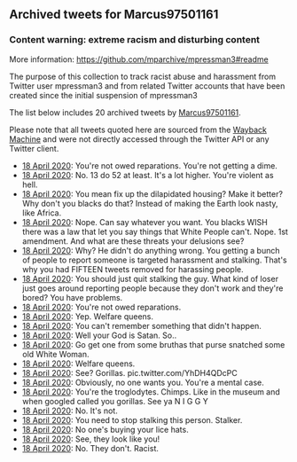 ## Archived tweets for Marcus97501161
### Content warning: extreme racism and disturbing content
More information: https://github.com/mparchive/mpressman3#readme


The purpose of this collection to track racist abuse and harassment from Twitter user mpressman3 and from related Twitter accounts that have been created since the initial suspension of mpressman3

The list below includes 20 archived tweets by
[Marcus97501161](https://twitter.com/Marcus97501161).



Please note that all tweets quoted here are sourced from the
[Wayback Machine](https://web.archive.org) and were not directly accessed through the Twitter API or
any Twitter client.



* [18 April 2020](https://web.archive.org/web/20200418152801/https://twitter.com/Marcus97501161/status/1251380441233469440): You're not owed reparations. You're not getting a dime.
* [18 April 2020](https://web.archive.org/web/20200418135137/https://twitter.com/Marcus97501161/status/1251380171132882945): No. 13 do 52 at least. It's a lot higher. You're violent as hell.
* [18 April 2020](https://web.archive.org/web/20200418165347/https://twitter.com/Marcus97501161/status/1251379881864200192): You mean fix up the dilapidated housing? Make it better? Why don't you blacks do that? Instead of making the Earth look nasty, like Africa.
* [18 April 2020](https://web.archive.org/web/20200418122203/https://twitter.com/Marcus97501161/status/1251376056889729024): Nope. Can say whatever you want. You blacks WISH there was a law that let you say things that White People can't. Nope. 1st amendment. And what are these threats your delusions see?
* [18 April 2020](https://web.archive.org/web/20200418134329/https://twitter.com/Marcus97501161/status/1251375690152378371): Why? He didn't do anything wrong. You getting a bunch of people to report someone is targeted harassment and stalking. That's why you had FIFTEEN tweets removed for harassing people.
* [18 April 2020](https://web.archive.org/web/20200418115243/https://twitter.com/Marcus97501161/status/1251375236852920320): You should just quit stalking the guy. What kind of loser just goes around reporting people because they don't work and they're bored? You have problems.
* [18 April 2020](https://web.archive.org/web/20200418140923/https://twitter.com/Marcus97501161/status/1251374757322375168): You're not owed reparations.
* [18 April 2020](https://web.archive.org/web/20200418124042/https://twitter.com/Marcus97501161/status/1251374536966225921): Yep. Welfare queens.
* [18 April 2020](https://web.archive.org/web/20200418173411/https://twitter.com/Marcus97501161/status/1251374454048985089): You can't remember something that didn't happen.
* [18 April 2020](https://web.archive.org/web/20200418120623/https://twitter.com/Marcus97501161/status/1251374271563268097): Well your God is Satan. So..
* [18 April 2020](https://web.archive.org/web/20200418121712/https://twitter.com/Marcus97501161/status/1251373924325175296): Go get one from some bruthas that purse snatched some old White Woman.
* [18 April 2020](https://web.archive.org/web/20200418121800/https://twitter.com/Marcus97501161/status/1251373694166814720): Welfare queens.
* [18 April 2020](https://web.archive.org/web/20200418140739/https://twitter.com/Marcus97501161/status/1251373511815434241): See? Gorillas. pic.twitter.com/YhDH4QDcPC
* [18 April 2020](https://web.archive.org/web/20200418115251/https://twitter.com/Marcus97501161/status/1251373235637227521): Obviously, no one wants you. You're a mental case.
* [18 April 2020](https://web.archive.org/web/20200418125913/https://twitter.com/Marcus97501161/status/1251371273948626945): You're the troglodytes. Chimps. Like in the museum and when googled called you gorillas. See ya N I G G Y
* [18 April 2020](https://web.archive.org/web/20200418133017/https://twitter.com/Marcus97501161/status/1251370969823936514): No. It's not.
* [18 April 2020](https://web.archive.org/web/20200418122339/https://twitter.com/Marcus97501161/status/1251370897996472322): You need to stop stalking this person. Stalker.
* [18 April 2020](https://web.archive.org/web/20200418140708/https://twitter.com/Marcus97501161/status/1251370552968843269): No one's buying your lice hats.
* [18 April 2020](https://web.archive.org/web/20200418113922/https://twitter.com/Marcus97501161/status/1251370216774348800): See, they look like you!
* [18 April 2020](https://web.archive.org/web/20200418121551/https://twitter.com/Marcus97501161/status/1251370078517579776): No. They don't. Racist.

